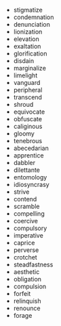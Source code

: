 - stigmatize
- condemnation
- denunciation
- lionization
- elevation
- exaltation
- glorification
- disdain
- marginalize
- limelight
- vanguard
- peripheral
- transcend
- shroud
- equivocate
- obfuscate
- caliginous
- gloomy
- tenebrous
- abecedarian
- apprentice
- dabbler
- dilettante
- entomology
- idiosyncrasy
- strive
- contend
- scramble
- compelling
- coercive
- compulsory
- imperative
- caprice
- perverse
- crotchet
- steadfastness
- aesthetic
- obligation
- compulsion
- forfeit
- relinquish
- renounce
- forage
